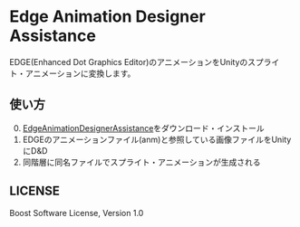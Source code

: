 # Edge Animation Designer Assistance
EDGE(Enhanced Dot Graphics Editor)のアニメーションをUnityのスプライト・アニメーションに変換します。



## 使い方

0. [EdgeAnimationDesignerAssistance](https://github.com/eral/EdgeAnimationDesignerAssistance/releases)をダウンロード・インストール
0. EDGEのアニメーションファイル(anm)と参照している画像ファイルをUnityにD&D
0. 同階層に同名ファイルでスプライト・アニメーションが生成される


## LICENSE
Boost Software License, Version 1.0
